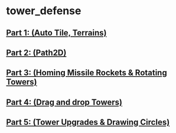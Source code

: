 # tower_defense

## [Part 1: (Auto Tile, Terrains)](https://www.youtube.com/watch?v=tR_8Ch9aZ_Q&list=PLPuNhh82sRgk7S85quXb2_XI8b_jbmruB)
## [Part 2: (Path2D)](https://www.youtube.com/watch?v=O9l1FcXmxv0&list=PLPuNhh82sRgk7S85quXb2_XI8b_jbmruB&index=2)
## [Part 3: (Homing Missile Rockets & Rotating Towers)](https://www.youtube.com/watch?v=AXW4R05ACs0&t=712s)
## [Part 4: (Drag and drop Towers)](https://www.youtube.com/watch?v=h_DsnB-shEE&t=20s)
## [Part 5: (Tower Upgrades & Drawing Circles)](https://www.youtube.com/watch?v=hWNDX5C80As&list=PLPuNhh82sRgk7S85quXb2_XI8b_jbmruB&index=5)

